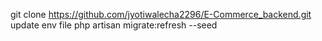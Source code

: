 git clone https://github.com/jyotiwalecha2296/E-Commerce_backend.git
update env file
php artisan migrate:refresh --seed
